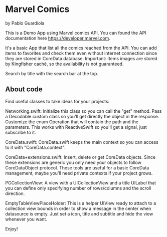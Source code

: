 # Marvel Comics
by Pablo Guardiola

This is a Demo App using Marvel comics API. You can found the API documentation here https://developer.marvel.com.

It's a basic App that list all the comics reached from the API.
You can add items to favorites and check them even without internet connection since they are stored in CoreData database.
Important: Items images are stored by Kingfisher caché, so the availability is not guaranteed.

Search by title with the search bar at the top.

## About code

Find useful classes to take ideas for your projects:

Networking.swift: Initialize this class so you can call the "get" method. Pass a Decodable custom class so you'll get directly the object in the response. Customize the enum Operation that will contain the path and the parameters. This works with ReactiveSwift so you'll get a signal, just subscribe to it.

CoreData.swift: CoreData.swift keeps the main context so you can access to it with "CoreData.context". 

CoreData+extensions.swift: Insert, delete or get CoreData objects. Since these extensions are generic you only need your objects to follow CoreDataObject protocol.
These tools are useful for a basic CoreData management, maybe you'll need private contexts if your project grows.

PGCollectionView: A view with a UICollectionView and a title UILabel that you can define only specifying number of rows/columns and the scroll direction.

EmptyTableViewPlaceHolder: This is a helper UIView ready to attach to a collection view bounds in order to show a message in the center when datasource is empty. Just set a icon, title and subtitle and hide the view whenever you want.

Enjoy!
